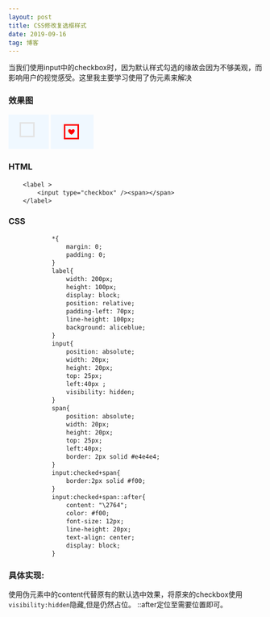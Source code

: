 ```yaml
---
layout: post
title: CSS修改复选框样式
date: 2019-09-16 
tag: 博客
---
```

当我们使用input中的checkbox时，因为默认样式勾选的缘故会因为不够美观，而影响用户的视觉感受。这里我主要学习使用了伪元素来解决
### 效果图
![](/images/posts/01.png)  ![](/images/posts/02.png)
### HTML
```
    <label >
	    <input type="checkbox" /><span></span>
    </label>

```
### CSS
```
            *{
				margin: 0;
				padding: 0;
			}
			label{
				width: 200px;
				height: 100px;
				display: block;
				position: relative;
				padding-left: 70px;
				line-height: 100px;
				background: aliceblue;
			}
			input{
				position: absolute;
				width: 20px;
				height: 20px;
				top: 25px;
				left:40px ;
				visibility: hidden;
			}
			span{
				position: absolute;
				width: 20px;
				height: 20px;
				top: 25px;
				left:40px;
				border: 2px solid #e4e4e4;
			}
			input:checked+span{
				border:2px solid #f00;
			}
			input:checked+span::after{
				content: "\2764";
				color: #f00;
				font-size: 12px;
				line-height: 20px;
				text-align: center;
				display: block;
			}
```

### 具体实现:   
使用伪元素中的content代替原有的默认选中效果，将原来的checkbox使用`visibility:hidden`隐藏,但是仍然占位。
::after定位至需要位置即可。

